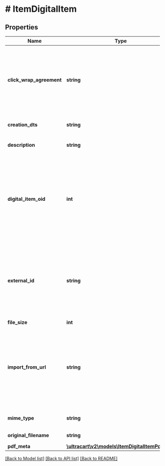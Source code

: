 # # ItemDigitalItem

## Properties

Name | Type | Description | Notes
------------ | ------------- | ------------- | -------------
**click_wrap_agreement** | **string** | Click wrap agreement is presented to the customer before they can purchase your product. | [optional]
**creation_dts** | **string** | File creation date | [optional]
**description** | **string** | Description of the digital item | [optional]
**digital_item_oid** | **int** | The Digital item oid is a primary key used internally by UltraCart.  You should not set or change this value.  Doing so will have no effect. | [optional]
**external_id** | **string** | External Id useful for syncing with a remote filesystem, this may be an MD5 hash or whatever suits your needs. | [optional]
**file_size** | **int** | File size | [optional]
**import_from_url** | **string** | This url is sourced to create or update a digital file in your digital library.  It is only considered during an insert or update operation. | [optional]
**mime_type** | **string** | Mime type associated with the file | [optional]
**original_filename** | **string** | Original filename | [optional]
**pdf_meta** | [**\ultracart\v2\models\ItemDigitalItemPdfMeta**](ItemDigitalItemPdfMeta.md) |  | [optional]

[[Back to Model list]](../../README.md#models) [[Back to API list]](../../README.md#endpoints) [[Back to README]](../../README.md)
